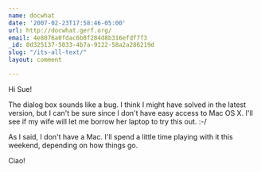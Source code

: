 ```yaml
---
name: docwhat
date: '2007-02-23T17:58:46-05:00'
url: http://docwhat.gerf.org/
email: 4e8076a0fdac6b8f284d8b316efdf7f3
_id: 0d325137-5033-4b7a-9122-58a2a286219d
slug: "/its-all-text/"
layout: comment

---
```


Hi Sue!

The dialog box sounds like a bug.  I think I might have solved in the
latest version, but I can't be sure since I don't have easy access to
Mac OS X.  I'll see if my wife will let me borrow her laptop to try
this out.  :-/

As I said, I don't have a Mac.  I'll spend a little time playing with
it this weekend, depending on how things go.

Ciao!
